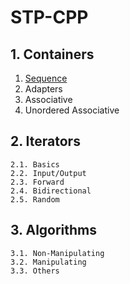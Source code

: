 # STP-CPP

## 1. Containers
   1. [Sequence](/Contianers/Sequence)
   2. Adapters
   3. Associative
   4. Unordered Associative
## 2. Iterators
    2.1. Basics 
    2.2. Input/Output 
    2.3. Forward
    2.4. Bidirectional 
    2.5. Random
## 3. Algorithms
    3.1. Non-Manipulating
    3.2. Manipulating
    3.3. Others
